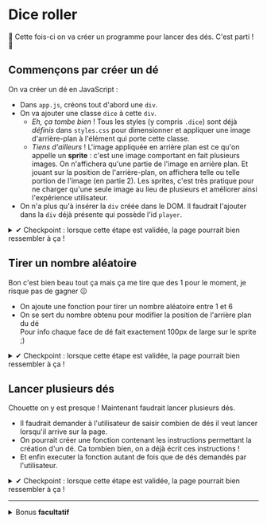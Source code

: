 # Dice roller

:game_die: Cette fois-ci on va créer un programme pour lancer des dés. C'est parti ! :game_die:

## Commençons par créer un dé

On va créer un dé en JavaScript :
- Dans `app.js`, créons tout d'abord une `div`.
- On va ajouter une classe `dice` à cette `div`.
  - _Eh, ça tombe bien_ ! Tous les styles (y compris `.dice`) sont déjà _définis_ dans `styles.css` pour dimensionner et appliquer une image d'arrière-plan à l'élément qui porte cette classe.
  - _Tiens d'ailleurs_ ! L'image appliquée en arrière plan est ce qu'on appelle un **sprite** : c'est une image comportant en fait plusieurs images. On n'affichera qu'une partie de l'image en arrière plan. Et jouant sur la position de l'arrière-plan, on affichera telle ou telle portion de l'image (en partie 2). Les sprites, c'est très pratique pour ne charger qu'une seule image au lieu de plusieurs et améliorer ainsi l'expérience utilisateur.
- On n'a plus qu'à insérer la `div` créée dans le DOM. Il faudrait l'ajouter dans la `div` déjà présente qui possède l'id `player`.

<details>
<summary>✔ Checkpoint : lorsque cette étape est validée, la page pourrait bien ressembler à ça !</summary>

![Etape 1](docs/screenshots/etape1.png)

</details>

## Tirer un nombre aléatoire

Bon c'est bien beau tout ça mais ça me tire que des 1 pour le moment, je risque pas de gagner :confounded:

- On ajoute une fonction pour tirer un nombre aléatoire entre 1 et 6
- On se sert du nombre obtenu pour modifier la position de l'arrière plan du dé  
Pour info chaque face de dé fait exactement 100px de large sur le sprite ;)

<details>
<summary>✔ Checkpoint : lorsque cette étape est validée, la page pourrait bien ressembler à ça !</summary>

![Etape 2](docs/screenshots/etape2.png)

</details>

## Lancer plusieurs dés

Chouette on y est presque ! Maintenant faudrait lancer plusieurs dés.

- Il faudrait demander à l'utilisateur de saisir combien de dés il veut lancer lorsqu'il arrive sur la page.
- On pourrait créer une fonction contenant les instructions permettant la création d'un dé. Ca tombien bien, on a déjà écrit ces instructions !
- Et enfin executer la fonction autant de fois que de dés demandés par l'utilisateur.

<details>
<summary>✔ Checkpoint : lorsque cette étape est validée, la page pourrait bien ressembler à ça !</summary>

![Etape 3](docs/screenshots/etape3.png)

</details>

---

<details>
<summary>
  Bonus <strong>facultatif</strong>
</summary>

## Ajouter un adversaire

On va faire un deuxième lancer aléatoire

- On ajoute une `div` après la `div` possédant l'id `player`, on lui met une classe `board` et un id `dealer`. 
  - Note: on peut le faire en HTML, mais ce n'est pas interdit de le faire en JavaScript pour s'entraîner !
  - Si tout va bien on doit voir 2 zones oranges prenant chacune la moitié de l'écran.
- L'objectif est de générer un tirage dans la zone du joueur ET un tirage dans la zone du dealer:
  - On pourrait pour cela ajouter un paramètre à notre fonction de génération de dé pour récuperer l'id de l'élément à cibler : soit la `div` avec l'id `player`, soit celle avec l'id `dealer`.

<details>
<summary>✔ Checkpoint : lorsque cette étape est validée, la page pourrait bien ressembler à ça !</summary>

![Etape 4](docs/screenshots/etape4.png)

</details>

</details>
